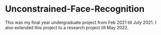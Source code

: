 # Unconstrained-Face-Recognition
This was my final year undergraduate project from Feb 2021 till July 2021. I also extended this project to a research project till May 2022.
